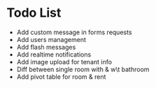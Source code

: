 # Todo List

- Add custom message in forms requests
- Add users management
- Add flash messages
- Add realtime notifications
- Add image upload for tenant info
- Diff between single room with & w\t bathroom
- Add pivot table for room & rent
